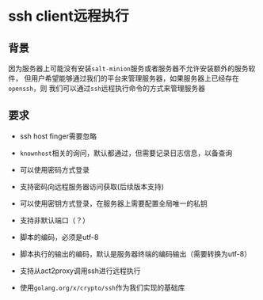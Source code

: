 # ssh client远程执行

## 背景

因为服务器上可能没有安装`salt-minion`服务或者服务器不允许安装额外的服务软件，
但用户希望能够通过我们的平台来管理服务器，如果服务器上已经存在`openssh`，则
我们可以通过`ssh`远程执行命令的方式来管理服务器


## 要求

- ssh host finger需要忽略
- `knownhost`相关的询问，默认都通过，但需要记录日志信息，以备查询
- 可以使用密码方式登录
- 支持密码向远程服务器访问获取(后续版本支持)
- 可以使用密钥方式登录，在服务器上需要配置全局唯一的私钥
- 支持非默认端口（？）
- 脚本的编码，必须是utf-8
- 脚本执行的输出的编码，默认是服务器终端的编码输出（需要转换为utf-8）
- 支持从act2proxy调用ssh进行远程执行

- 使用`golang.org/x/crypto/ssh`作为我们实现的基础库
